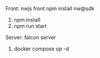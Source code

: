 Front: nwjs front
npm install nw@sdk


1. npm install
2. npm run start

Server: falcon server
1. docker compose up -d

